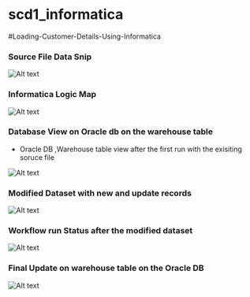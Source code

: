 # scd1_informatica
#Loading-Customer-Details-Using-Informatica


### Source File Data Snip

![Alt text](https://github.com/SubhashMurugesan/Project_2_Loading_Customer_Details_Using_Informatica/blob/main/SCD_01_INFORMATICA/Initial_Dataset.png?raw=true "Source Dataset")

### Informatica Logic Map

![Alt text](https://github.com/SubhashMurugesan/Project_2_Loading_Customer_Details_Using_Informatica/blob/main/SCD_01_INFORMATICA/MAPPLET_DESIGNER.png?raw=true "Source Dataset")

### Database View on Oracle db on the warehouse table
* Oracle DB ,Warehouse table view after the first run with the exisiting soruce file

![Alt text](https://github.com/SubhashMurugesan/Project_2_Loading_Customer_Details_Using_Informatica/blob/main/SCD_01_INFORMATICA/Initial_Dataset.png?raw=true "Source Dataset")

### Modified Dataset with new and update records 

![Alt text](https://github.com/SubhashMurugesan/Project_2_Loading_Customer_Details_Using_Informatica/blob/main/SCD_01_INFORMATICA/modified_dataset.png?raw=true "Source Dataset")

### Workflow run Status after the modified dataset

![Alt text](https://github.com/SubhashMurugesan/Project_2_Loading_Customer_Details_Using_Informatica/blob/main/SCD_01_INFORMATICA/Workflow_Update_Run.png?raw=true "Source Dataset")

### Final Update on warehouse table on the Oracle DB

![Alt text](https://github.com/SubhashMurugesan/Project_2_Loading_Customer_Details_Using_Informatica/blob/main/SCD_01_INFORMATICA/Final_Update_on_db.png?raw=true "Source Dataset")


